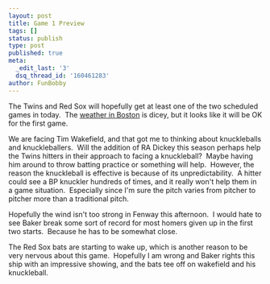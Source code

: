 ```yaml
---
layout: post
title: Game 1 Preview
tags: []
status: publish
type: post
published: true
meta:
  _edit_last: '3'
  dsq_thread_id: '160461283'
author: FunBobby
---
```

The Twins and Red Sox will hopefully get at least one of the two scheduled games in today.  The <a href="http://www.accuweather.com/us/ma/boston/02101/city-weather-forecast.asp?partner=accuweather&amp;u=1&amp;traveler=1">weather in Boston</a> is dicey, but it looks like it will be OK for the first game.

We are facing Tim Wakefield, and that got me to thinking about knuckleballs and knuckleballers.  Will the addition of RA Dickey this season perhaps help the Twins hitters in their approach to facing a knuckleball?  Maybe having him around to throw batting practice or something will help.  However, the reason the knuckleball is effective is because of its unpredictability.  A hitter could see a BP knuckler hundreds of times, and it really won't help them in a game situation.  Especially since I'm sure the pitch varies from pitcher to pitcher more than a traditional pitch.

Hopefully the wind isn't too strong in Fenway this afternoon.  I would hate to see Baker break some sort of record for most homers given up in the first two starts.  Because he has to be somewhat close.

The Red Sox bats are starting to wake up, which is another reason to be very nervous about this game.  Hopefully I am wrong and Baker rights this ship with an impressive showing, and the bats tee off on wakefield and his knuckleball.
